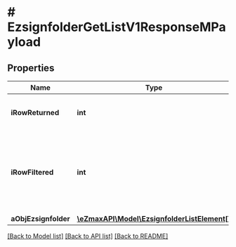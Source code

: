 # # EzsignfolderGetListV1ResponseMPayload

## Properties

Name | Type | Description | Notes
------------ | ------------- | ------------- | -------------
**iRowReturned** | **int** | The number of rows returned |
**iRowFiltered** | **int** | The number of rows matching your filters (if any) or the total number of rows |
**aObjEzsignfolder** | [**\eZmaxAPI\Model\EzsignfolderListElement[]**](EzsignfolderListElement.md) |  |

[[Back to Model list]](../../README.md#models) [[Back to API list]](../../README.md#endpoints) [[Back to README]](../../README.md)
